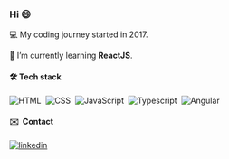 
<h3 align="left">Hi 😄 </h1>

 :computer: My coding journey started in 2017.

 🌱  I’m currently learning **ReactJS**.

#### 🛠 Tech stack

![HTML](https://img.shields.io/badge/-HTML5-05122A?style=flat&logo=HTML5)&nbsp;
![CSS](https://img.shields.io/badge/-CSS3-05122A?style=flat&logo=CSS3&logoColor=1572B6)&nbsp;
![JavaScript](https://img.shields.io/badge/-JavaScript-05122A?style=flat&logo=javascript)&nbsp;
![Typescript](https://img.shields.io/badge/-Typescript-05122A?style=flat&logo=typescript)&nbsp;
![Angular](https://img.shields.io/badge/-Angular-05122A?style=flat&logo=angular)&nbsp;

#### :envelope: &nbsp;Contact 

<a href="https://linkedin.com/in/krochas" target="_blank">
  <img align="center" src="https://img.shields.io/badge/-linkedin-05122A?style=flat&logo=linkedin" alt="linkedin"/>
</a>
